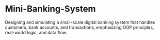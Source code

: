 # Mini-Banking-System
Designing and simulating a small-scale digital banking system that handles customers, bank accounts, and transactions, emphasizing OOP principles, real-world logic, and data flow.
